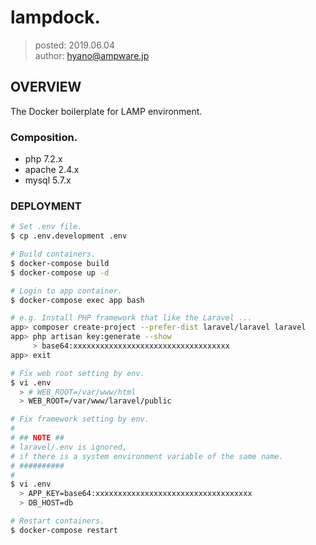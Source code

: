 lampdock.
===============

> posted: 2019.06.04  
> author: hyano@ampware.jp

## OVERVIEW
The Docker boilerplate for LAMP environment.

### Composition.
- php 7.2.x
- apache 2.4.x
- mysql 5.7.x

### DEPLOYMENT
```sh
# Set .env file.
$ cp .env.development .env

# Build containers.
$ docker-compose build
$ docker-compose up -d

# Login to app container.
$ docker-compose exec app bash

# e.g. Install PHP framework that like the Laravel ...
app> composer create-project --prefer-dist laravel/laravel laravel
app> php artisan key:generate --show
     > base64:xxxxxxxxxxxxxxxxxxxxxxxxxxxxxxxxxxx
app> exit

# Fix web root setting by env.
$ vi .env
  > # WEB_ROOT=/var/www/html
  > WEB_ROOT=/var/www/laravel/public

# Fix framework setting by env.
#
# ## NOTE ##
# laravel/.env is ignored,
# if there is a system environment variable of the same name.
# ##########
#
$ vi .env
  > APP_KEY=base64:xxxxxxxxxxxxxxxxxxxxxxxxxxxxxxxxxxx
  > DB_HOST=db

# Restart containers.
$ docker-compose restart
```
